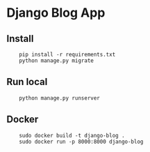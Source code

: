Django Blog App
===
## Install
        pip install -r requirements.txt
        python manage.py migrate

## Run local
        python manage.py runserver

## Docker
        sudo docker build -t django-blog . 
        sudo docker run -p 8000:8000 django-blog 